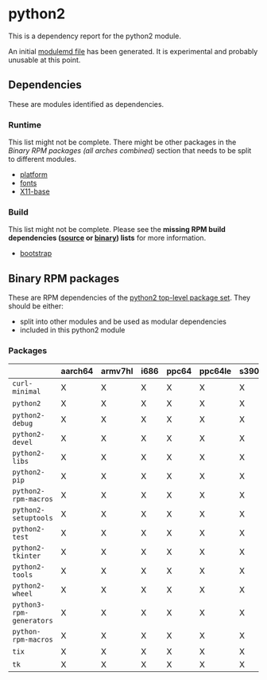 # python2
This is a dependency report for the python2 module.

An initial [modulemd file](python2.yaml) has been generated. It is experimental and probably unusable at this point.
## Dependencies
These are modules identified as dependencies.
### Runtime
This list might not be complete. There might be other packages in the *Binary RPM packages (all arches combined)* section that needs to be split to different modules.
* [platform](../platform)
* [fonts](../fonts)
* [X11-base](../X11-base)
### Build
This list might not be complete.
Please see the **missing RPM build dependencies ([source](all/buildtime-source-packages-short.txt) or [binary](all/buildtime-binary-packages-short.txt)) lists** for more information.
* [bootstrap](../bootstrap)
## Binary RPM packages
These are RPM dependencies of the [python2 top-level package set](python2.csv). They should be either:
* split into other modules and be used as modular dependencies
* included in this python2 module
### Packages
| |aarch64 |armv7hl |i686 |ppc64 |ppc64le |s390x |x86_64 |
|---|---|---|---|---|---|---|---|
| `curl-minimal` | X | X | X | X | X | X | X |
| `python2` | X | X | X | X | X | X | X |
| `python2-debug` | X | X | X | X | X | X | X |
| `python2-devel` | X | X | X | X | X | X | X |
| `python2-libs` | X | X | X | X | X | X | X |
| `python2-pip` | X | X | X | X | X | X | X |
| `python2-rpm-macros` | X | X | X | X | X | X | X |
| `python2-setuptools` | X | X | X | X | X | X | X |
| `python2-test` | X | X | X | X | X | X | X |
| `python2-tkinter` | X | X | X | X | X | X | X |
| `python2-tools` | X | X | X | X | X | X | X |
| `python2-wheel` | X | X | X | X | X | X | X |
| `python3-rpm-generators` | X | X | X | X | X | X | X |
| `python-rpm-macros` | X | X | X | X | X | X | X |
| `tix` | X | X | X | X | X | X | X |
| `tk` | X | X | X | X | X | X | X |
